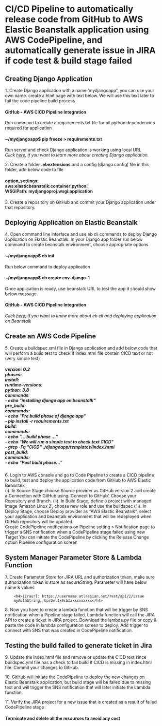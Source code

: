 <h1> CI/CD Pipeline to automatically release code from GitHub to AWS Elastic Beanstalk application using AWS CodePipeline, 
and automatically generate issue in JIRA if code test & build stage failed</h1> 

<h2>Creating Django Application</h2>
<p> 1. Create Django application with a name ‘mydjangoapp”, you can use your own name. create a html page with text below. We will use this text later 
to fail the code pipeline build process<br>  
        <h4>GitHub - AWS CICD Pipeline Integration</h4>
Run command to create a requirements.txt file for all python dependencies required for application
		<h4>~/mydjangoapp$ pip freeze > requirements.txt</h4>
	Run server and check Django application is working using local URL<br>
<i>Click <a href="https://docs.djangoproject.com/en/3.1/intro/tutorial01"> here</a>, if you want to learn more about creating Django application.</i></p>
<p> 2. Create a folder <b>.ebextensions</b> and a config (django.config) file in this folder, add below code to file
<h4>option_settings:<br>
    aws:elasticbeanstalk:container:python:<br>
    WSGIPath: mydjangoproj.wsgi:application</h4>
</p>
<p> 3. Create a repository on GitHub and commit your Django application under that repository.</p>

<h2>Deploying Application on Elastic Beanstalk</h2>
<p> 4. Open command line interface and use eb cli commands to deploy Django application on Elastic Beanstalk. In your Django app folder 
run below command to create beanstalk environment, choose appropriate options 
<h4>~/mydjangoapp$ eb init</h4>
Run below command to deploy application
<h4>~/mydjangoapp$ eb create env-django-1</h4>
Once application is ready, use beanstalk URL to test the app it should show below message
			<h4>GitHub - AWS CICD Pipeline Integration</h4>
<i>Click <a href="https://docs.aws.amazon.com/elasticbeanstalk/latest/dg/eb-cli3.html">here</a>, if you want to know more about eb cli and deploying application on Beanstalk
</i></p>

<h2>Create an AWS Code Pipeline</h2>
<p> 5. Create a buildspec.xml file in Django application and add below code that will perform a build test to check if index.html file contain CICD text or not (very simple test)
<h5>
version: 0.2<br>
phases: <br>
    install:<br>
        runtime-versions:<br>
            python: 3.8<br>
        commands:<br>
            - echo "installing django app on beanstalk"<br>
    pre_build:<br>
        commands: <br>
            - echo "Pre build phase of django app"<br>
            - pip install -r requirements.txt<br>
    build:<br>
        commands:<br>
            - echo "... build phase ..."<br>
            - echo "We will run a simple test to check text CICD"<br>
            - grep -Fq "CICD" ./djangoapp/templates/index.html<br>
    post_build:<br>
        commands:<br>
            - echo "Post build phase..."</h5>
</p>	
<p> 6. Login to AWS console and go to Code Pipeline to create a CICD pipeline to build, test and deploy the application code from GitHub to AWS Elastic Beanstalk<br>
      (i). In Source Stage choose Source provider as GitHub version 2 and create a Connection with GitHub using ‘Connect to GitHub’, Choose your Repository and Branch.
     (ii). In Build Stage, define a project with managed image ‘Amazon Linux 2’, choose new role and use the buildspec
    (iii). In Deploy Stage, choose Deploy provider as “AWS Elastic Beanstalk”, select your application and beanstalk environment that will be redeployed when GitHub repository will be updated.
<br>Create CodePipeline notifications on Pipeline setting > Notification page to trigger a SNS notification when a CodePipeline stage failed using new Target
You can initiate the CodePipeline by clicking the Release Change option Pipeline configuration screen
</p>

<h2>System Manager Parameter Store & Lambda Function</h2>

<p> 7.	Create Parameter Store for JIRA URL and authorization token, make sure authorization token is store as secureString. Parameter will have below name & values
        
        <h4>jiraurl: https://username.atlassian.net/rest/api/2/issue
        myAuthString: UprDvlIx9cbIxxxxxxxxxx</h4>
</p>
<p> 8. Now you have to create a lambda function that will be trigger by SNS notification when a Pipeline stage failed, 
Lambda function will call the JIRA API to create a ticket in JIRA project. Download the lambda.py file or copy & paste the code in lambda configuration screen to deploy. 
Add trigger to connect with SNS that was created in CodePipeline notification. </p>
	 
<h2>Testing the build failed to generate ticket in Jira</h2>
<p> 9. Update the index.html file and remove or update the CICD text since buildspec.yml file has a check to fail build if CICD is missing in index.html file. Commit your changes to GitHub. </p>
<p> 10.	GitHub will initiate the CodePipeline to deploy the new changes on Elastic Beanstalk application, but build stage will be failed due to missing text and will trigger the SNS notification that will later initiate the Lambda function. </p>
<p> 11.	Verify the JIRA project for a new issue that is created as a result of failed CodePipeline stage </p>

<h4>Terminate and delete all the resources to avoid any cost</h4>
